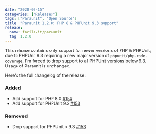 ```yaml
---
date: "2020-09-15"
categories: ["Releases"]
tags: ["Paraunit", "Open Source"]
title: "Paraunit 1.2.0: PHP 8 & PHPUnit 9.3 support"
release:
  name: facile-it/paraunit
  tag: 1.2.0
---
```


This release contains only support for newer versions of PHP & PHPUnit; due to PHPUnit 9.3 requiring a new major version of `phpunit/php-code-coverage`, I'm forced to drop support to all PHPUnit versions below 9.3. Usage of Paraunit is unchanged.
<!--more-->
Here's the full changelog of the release:

### Added
 * Add support for PHP 8.0 [#154](https://github.com/facile-it/paraunit/pull/154)
 * Add support for PHPUnit 9.3 [#153](https://github.com/facile-it/paraunit/pull/153)
### Removed
 * Drop support for PHPUnit < 9.3 [#153](https://github.com/facile-it/paraunit/pull/153)
